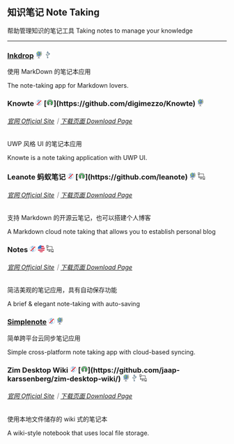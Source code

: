 ## 知识笔记 Note Taking

帮助管理知识的笔记工具 Taking notes to manage your knowledge

---

### [Inkdrop](https://www.inkdrop.info/) ![](../assets/earth-globe.png) ![](../assets/usb.png)

使用 MarkDown 的笔记本应用

The note-taking app for Markdown lovers.

### Knowte ![](../assets/free.png) [![](../assets/open-source-icon.png "GPL 3.0@GitHub: https://github.com/digimezzo/Knowte")](https://github.com/digimezzo/Knowte) ![](../assets/earth-globe.png)

###### [官网 Official Site](http://www.digimezzo.com/software/knowte-2/)｜[下载页面 Download Page](http://www.digimezzo.com/content/software/knowte/)

UWP 风格 UI 的笔记本应用

Knowte is a note taking application with UWP UI.

### Leanote 蚂蚁笔记 ![](../assets/free.png) [![](../assets/open-source-icon.png "GPL 2.0+@GitHub: https://github.com/leanote")](https://github.com/leanote) ![](../assets/earth-globe.png) ![](../assets/multi_platform.png)

###### [官网 Official Site](https://leanote.com/)｜[下载页面 Download Page](http://app.leanote.com/)

支持 Markdown 的开源云笔记，也可以搭建个人博客

A Markdown cloud note taking that allows you to establish personal blog

### Notes ![](../assets/free.png) ![](../assets/united-states.png)  ![](../assets/multi_platform.png)

###### [官网 Official Site](http://www.get-notes.com/)｜[下载页面 Download Page](http://www.get-notes.com/download)

简洁美观的笔记应用，具有自动保存功能

A brief & elegant note-taking with auto-saving

### [Simplenote](https://simplenote.com/) ![](../assets/free.png) ![](../assets/earth-globe.png)

简单跨平台云同步笔记应用

Simple cross-platform note taking app with cloud-based syncing.

### Zim Desktop Wiki ![](../assets/free.png) [![](../assets/open-source-icon.png "GPL 2.0@GitHub: https://github.com/jaap-karssenberg/zim-desktop-wiki/")](https://github.com/jaap-karssenberg/zim-desktop-wiki/) ![](../assets/earth-globe.png) ![](../assets/usb.png) ![](../assets/multi_platform.png)

###### [官网 Official Site](http://zim-wiki.org/index.html)｜[下载页面 Download Page](http://zim-wiki.org/downloads.html)

使用本地文件储存的 wiki 式的笔记本

A wiki-style notebook that uses local file storage.

